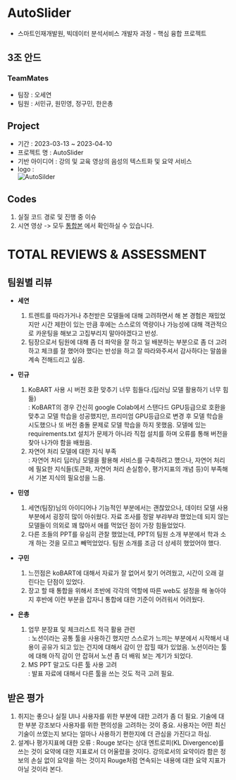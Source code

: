 # AutoSlider
- 스마트인재개발원, 빅데이터 분석서비스 개발자 과정 - 핵심 융합 프로젝트

## 3조 안드

### TeamMates
- 팀장 : 오세연
- 팀원 : 서민규, 원민영, 정구민, 한은총

## Project
- 기간 : 2023-03-13 ~ 2023-04-10
- 프로젝트 명 : AutoSlider
- 기반 아이디어 : 강의 및 교육 영상의 음성의 텍스트화 및 요약 서비스
- logo : <br>
![AutoSilder](https://user-images.githubusercontent.com/102719063/225289570-0a4aae52-a55b-4877-8907-fad34d383159.png)

## Codes
1. 실질 코드 경로 및 진행 중 이슈
2. 시연 영상
-> 모두 [통합본](https://github.com/AutoSlider/total) 에서 확인하실 수 있습니다.

# TOTAL REVIEWS & ASSESSMENT
## 팀원별 리뷰
- **세연** 
  1. 트렌트를 따라가거나 추천받은 모델들에 대해 고려하면서 해 본 경험은 재밌었지만 시간 제한이 있는 만큼 후에는 스스로의 역량이나 가능성에 대해 객관적으로 카운팅을 해보고 고집부리지 말아야겠다고 반성.
  2. 팀장으로서 팀원에 대해 좀 더 파악을 잘 하고 일 배분하는 부분으로 좀 더 고려하고 체크를 잘 했어야 했다는 반성을 하고 잘 따라와주셔서 감사하다는 말씀을 계속 전해드리고 싶음.
- **민규** 
  1. KoBART 사용 시 버전 호환 맞추기 너무 힘들다.(딥러닝 모델 활용하기 너무 힘듦)<br>
    : KoBART의 경우 간신히 google Colab에서 스탠다드 GPU등급으로 호환을 맞추고 모델 학습을 성공했지만, 프리미엄 GPU등급으로 변경 후 모델 학습을 시도했으나 또 버전 충돌 문제로 모델 학습을 하지 못했음. 모델에 있는 requirements.txt 설치가 문제가 아니라 직접 설치를 하며 오류를 통해 버전을 찾아 나가야 함을 배웠음.
  2. 자연어 처리 모델에 대한 지식 부족<br>
    : 자연어 처리 딥러닝 모델을 활용해 서비스를 구축하려고 헀으나, 자연어 처리에 필요한 지식들(토큰화, 자연어 처리 손실함수, 평가지표의 개념 등)이 부족해서 기본 지식의 필요성을 느음.

- **민영** 
  1. 세연(팀장)님의 아이디어나 기능적인 부분에서는 괜찮았으나, 데이터 모델 사용 부분에서 굉장히 많이 아쉬웠다. 자료 조사를 정말 부랴부랴 했었는데 되지 않는 모델들이 의외로 꽤 많아서 애를 먹었던 점이 가장 힘들었었다.
  2. 다른 조들의 PPT를 유심히 관찰 했었는데, PPT의 팀원 소개 부분에서 학과 소개 하는 것을 모르고 빼먹었었다. 팀원 소개를 조금 더 상세히 했었어야 했다.
- **구민** 
  1. 느낀점은 koBART에 대해서 자료가 잘 없어서 찾기 어려웠고, 시간이 오래 걸린다는 단점이 있었다.
  2. 장고 할 때 통합을 위해서 초반에 각각의 역할에 따른 web도 설정을 해 놓아야지 후반에 이런 부분을 잡자니 통합에 대한 기준이 어려워서 어려웠다.
- **은총** 
  1. 업무 분장표 및 체크리스트 적극 활용 관련<br>
    : 노션이라는 공통 툴을 사용하긴 했지만 스스로가 느끼는 부분에서 시작해서 내용이 공유가 되고 있는 건지에 대해서 감이 안 잡힐 때가 있었음. 노션이라는 툴에 대해 아직 감이 안 잡혀서 노션 좀 더 배워 보는 계기가 되었다.
  2. MS PPT 말고도 다른 툴 사용 고려<br>
    : 발표 자료에 대해서 다른 툴을 쓰는 것도 적극 고려 필요.

## 받은 평가
1. 취지는 좋으나 실질 UI나 사용자를 위한 부분에 대한 고려가 좀 더 필요. 기술에 대한 부분 강조보다 사용자를 위한 편의성을 고려하는 것이 중요. 사용자는 어떤 최신 기술이 쓰였는지 보다는 얼마나 사용하기 편한지에 더 관심을 가진다고 하심.
2. 설계나 평가지표에 대한 오류 : Rouge 보다는 상대 엔트로피(KL Divergence)를 쓰는 것이 요약에 대한 지표로서 더 어울렸을 것이다. 강의로서의 요약이라 함은 정보의 손실 없이 요약을 하는 것이지 Rouge처럼 연속되는 내용에 대한 요약 지표가 아닐 것이라 본다.

